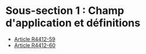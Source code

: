 #  Sous-section 1 : Champ d'application et définitions

* [Article R4412-59](./LEGIARTI000018530805.md)
* [Article R4412-60](./LEGIARTI000030680423.md)
